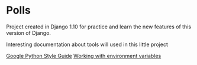 # Polls 
Project created in Django 1.10 for practice and learn the new features of this version of Django.

Interesting documentation about tools will used in this little project

[Google Python Style Guide](https://google.github.io/styleguide/pyguide.html)
[Working with environment variables](https://godjango.com/blog/working-with-environment-variables-in-python/)
